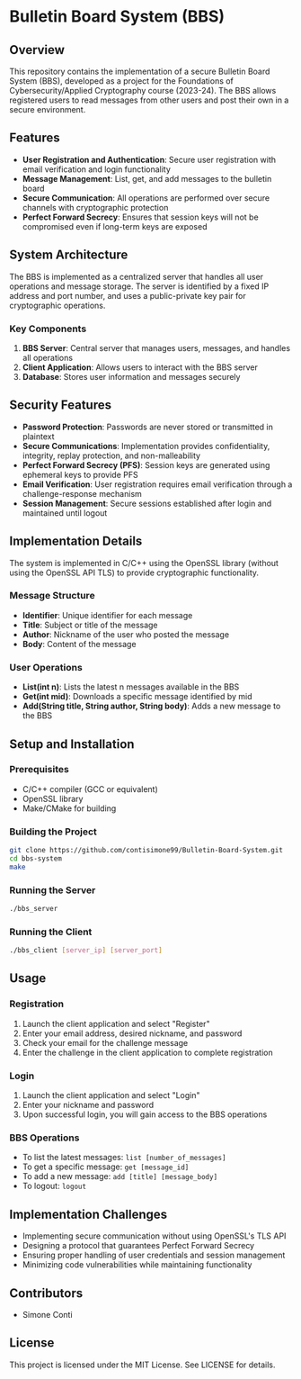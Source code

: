 # Bulletin Board System (BBS)

## Overview

This repository contains the implementation of a secure Bulletin Board System (BBS), developed as a project for the Foundations of Cybersecurity/Applied Cryptography course (2023-24). The BBS allows registered users to read messages from other users and post their own in a secure environment.

## Features

- **User Registration and Authentication**: Secure user registration with email verification and login functionality
- **Message Management**: List, get, and add messages to the bulletin board
- **Secure Communication**: All operations are performed over secure channels with cryptographic protection
- **Perfect Forward Secrecy**: Ensures that session keys will not be compromised even if long-term keys are exposed

## System Architecture

The BBS is implemented as a centralized server that handles all user operations and message storage. The server is identified by a fixed IP address and port number, and uses a public-private key pair for cryptographic operations.

### Key Components

1. **BBS Server**: Central server that manages users, messages, and handles all operations
2. **Client Application**: Allows users to interact with the BBS server
3. **Database**: Stores user information and messages securely

## Security Features

- **Password Protection**: Passwords are never stored or transmitted in plaintext
- **Secure Communications**: Implementation provides confidentiality, integrity, replay protection, and non-malleability
- **Perfect Forward Secrecy (PFS)**: Session keys are generated using ephemeral keys to provide PFS
- **Email Verification**: User registration requires email verification through a challenge-response mechanism
- **Session Management**: Secure sessions established after login and maintained until logout

## Implementation Details

The system is implemented in C/C++ using the OpenSSL library (without using the OpenSSL API TLS) to provide cryptographic functionality.

### Message Structure
- **Identifier**: Unique identifier for each message
- **Title**: Subject or title of the message
- **Author**: Nickname of the user who posted the message
- **Body**: Content of the message

### User Operations
- **List(int n)**: Lists the latest n messages available in the BBS
- **Get(int mid)**: Downloads a specific message identified by mid
- **Add(String title, String author, String body)**: Adds a new message to the BBS

## Setup and Installation

### Prerequisites
- C/C++ compiler (GCC or equivalent)
- OpenSSL library
- Make/CMake for building

### Building the Project
```bash
git clone https://github.com/contisimone99/Bulletin-Board-System.git
cd bbs-system
make
```

### Running the Server
```bash
./bbs_server
```

### Running the Client
```bash
./bbs_client [server_ip] [server_port]
```

## Usage

### Registration
1. Launch the client application and select "Register"
2. Enter your email address, desired nickname, and password
3. Check your email for the challenge message
4. Enter the challenge in the client application to complete registration

### Login
1. Launch the client application and select "Login"
2. Enter your nickname and password
3. Upon successful login, you will gain access to the BBS operations

### BBS Operations
- To list the latest messages: `list [number_of_messages]`
- To get a specific message: `get [message_id]`
- To add a new message: `add [title] [message_body]`
- To logout: `logout`

## Implementation Challenges

- Implementing secure communication without using OpenSSL's TLS API
- Designing a protocol that guarantees Perfect Forward Secrecy
- Ensuring proper handling of user credentials and session management
- Minimizing code vulnerabilities while maintaining functionality

## Contributors

- Simone Conti

## License
This project is licensed under the MIT License. See LICENSE for details.
